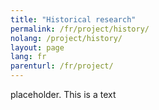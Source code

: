 ```yaml
---
title: "Historical research"
permalink: /fr/project/history/
nolang: /project/history/
layout: page
lang: fr
parenturl: /fr/project/
---
```


placeholder. This is a text
